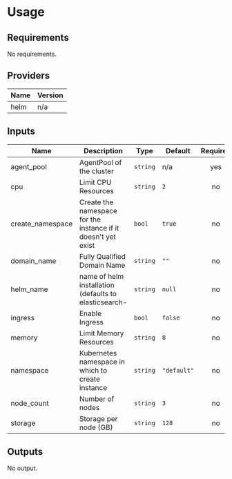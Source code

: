 # Usage
<!--- BEGIN_TF_DOCS --->
## Requirements

No requirements.

## Providers

| Name | Version |
|------|---------|
| helm | n/a |

## Inputs

| Name | Description | Type | Default | Required |
|------|-------------|------|---------|:--------:|
| agent\_pool | AgentPool of the cluster | `string` | n/a | yes |
| cpu | Limit CPU Resources | `string` | `2` | no |
| create\_namespace | Create the namespace for the instance if it doesn't yet exist | `bool` | `true` | no |
| domain\_name | Fully Qualified Domain Name | `string` | `""` | no |
| helm\_name | name of helm installation (defaults to elasticsearch-<name> | `string` | `null` | no |
| ingress | Enable Ingress | `bool` | `false` | no |
| memory | Limit Memory Resources | `string` | `8` | no |
| namespace | Kubernetes namespace in which to create instance | `string` | `"default"` | no |
| node\_count | Number of nodes | `string` | `3` | no |
| storage | Storage per node (GB) | `string` | `128` | no |

## Outputs

No output.

<!--- END_TF_DOCS --->
